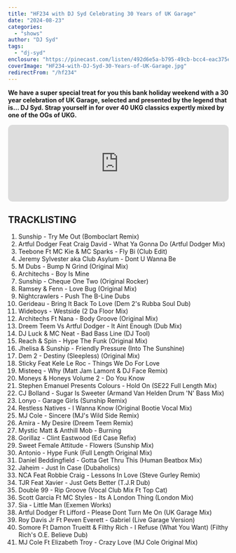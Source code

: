 ```yaml
---
title: "HF234 with DJ Syd Celebrating 30 Years of UK Garage"
date: "2024-08-23"
categories:
  - "shows"
author: "DJ Syd"
tags:
  - "dj-syd"
enclosure: "https://pinecast.com/listen/492d6e5a-b795-49cb-bcc4-eac375e4d802.mp3 88371690 audio/mpeg"
coverImage: "HF234-with-DJ-Syd-30-Years-of-UK-Garage.jpg"
redirectFrom: "/hf234"
---
```


**We have a super special treat for you this bank holiday weekend with a 30 year celebration of UK Garage, selected and presented by the legend that is… DJ Syd. Strap yourself in for over 40 UKG classics expertly mixed by one of the OGs of UKG.**

<iframe allow="autoplay *; encrypted-media *; fullscreen *; clipboard-write" frameborder="0" height="175" style="width:100%;max-width:660px;overflow:hidden;border-radius:10px;" sandbox="allow-forms allow-popups allow-same-origin allow-scripts allow-storage-access-by-user-activation allow-top-navigation-by-user-activation" src="https://embed.podcasts.apple.com/gb/podcast/hf234-with-dj-syd-celebrating-30-years-of-uk-garage/id355833875?i=1000666311764"></iframe>

## TRACKLISTING

1. Sunship - Try Me Out (Bomboclart Remix)
2. Artful Dodger Feat Craig David - What Ya Gonna Do (Artful Dodger Mix)
3. Teebone Ft MC Kie & MC Sparks - Fly Bi (Club Edit)
4. Jeremy Sylvester aka Club Asylum - Dont U Wanna Be
5. M Dubs - Bump N Grind (Original Mix)
6. Architechs - Boy Is Mine
7. Sunship - Cheque One Two (Original Rocker)
8. Ramsey & Fenn - Love Bug (Original Mix)
9. Nightcrawlers - Push The B-Line Dubs
10. Gerideau - Bring It Back To Love (Dem 2's Rubba Soul Dub)
11. Wideboys - Westside (2 Da Floor Mix)
12. Architechs Ft Nana - Body Groove (Original Mix)
13. Dreem Teem Vs Artful Dodger - It Aint Enough (Dub Mix)
14. DJ Luck & MC Neat - Bad Bass Line (DJ Tool)
15. Reach & Spin - Hype The Funk (Original Mix)
16. Jhelisa & Sunship - Friendly Pressure (Into The Sunshine)
17. Dem 2 - Destiny (Sleepless) (Original Mix)
18. Sticky Feat Kele Le Roc - Things We Do For Love
19. Misteeq - Why (Matt Jam Lamont & DJ Face Remix)
20. Moneys & Honeys Volume 2 - Do You Know
21. Stephen Emanuel Presents Colours - Hold On (SE22 Full Length Mix)
22. CJ Bolland - Sugar Is Sweeter (Armand Van Helden Drum 'N' Bass Mix)
23. Lonyo - Garage Girls (Sunship Remix)
24. Restless Natives - I Wanna Know (Original Bootie Vocal Mix)
25. MJ Cole - Sincere (MJ's Wild Side Remix)
26. Amira - My Desire (Dreem Teem Remix)
27. Mystic Matt & Anthill Mob - Burning
28. Gorillaz - Clint Eastwood (Ed Case Refix)
29. Sweet Female Attitude - Flowers (Sunship Mix)
30. Antonio - Hype Funk (Full Length Original Mix)
31. Daniel Beddingfield - Gotta Get Thru This (Human Beatbox Mix)
32. Jaheim - Just In Case (Dubaholics)
33. NCA Feat Robbie Craig - Lessons In Love (Steve Gurley Remix)
34. TJR Feat Xavier - Just Gets Better (T.J.R Dub)
35. Double 99 - Rip Groove (Vocal Club Mix Ft Top Cat)
36. Scott Garcia Ft MC Styles - Its A London Thing (London Mix)
37. Sia - Little Man (Exemen Works)
38. Artful Dodger Ft Lifford - Please Dont Turn Me On (UK Garage Mix)
39. Roy Davis Jr Ft Peven Everett - Gabriel (Live Garage Version)
40. Somore Ft Damon Trueitt & Filthy Rich - I Refuse (What You Want) (Filthy Rich's O.E. Believe Dub)
41. MJ Cole Ft Elizabeth Troy - Crazy Love (MJ Cole Original Mix)
